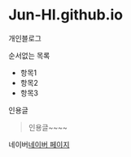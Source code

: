 # Jun-HI.github.io

개인블로그

순서없는 목록

- 항목1
- 항목2
- 항목3

인용글

> 인용글~~~~

네이버[네이버 페이지](http://www.naver.com)

